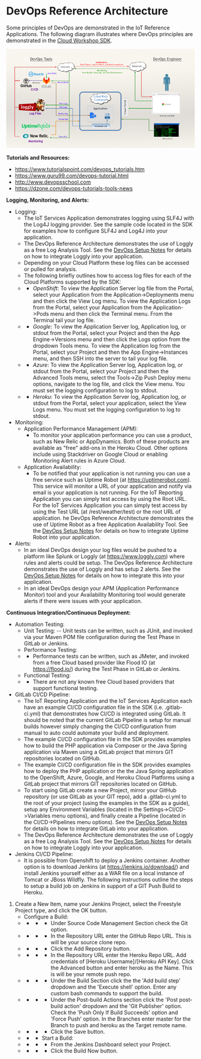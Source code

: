 **DevOps Reference Architecture**
==================
Some principles of DevOps are demonstrated in the IoT Reference Applications. The following diagram illustrates where DevOps principles are demonstrated in the [Cloud Workshop SDK](https://github.com/markreha/cloudworkshop/blob/master/README.md).

![IoT DevOps Reference Architecture](../architecture/images/devops.png)

**Tutorials and Resources:**
 - https://www.tutorialspoint.com/devops_tutorials.htm
 - https://www.guru99.com/devops-tutorial.html
 - http://www.devopsschool.com
 - https://dzone.com/devops-tutorials-tools-news

**Logging, Monitoring, and Alerts:**
 - Logging:
	 - The IoT Services Application demonstrates logging using SLF4J with the Log4J logging provider. See the sample code located in the SDK for examples how to configure SLF4J and Log4J into your application.
	 - The DevOps Reference Architecture demonstrates the use of Loggly as a free Log Analysis Tool. See the [DevOps Setup Notes](DevOps%20Setup%20Notes.txt) for details on how to integrate Loggly into your application.
	 - Depending on your Cloud Platform these log files can be accessed or pulled for analysis.
	 - The following briefly outlines how to access log files for each of the Cloud Platforms supported by the SDK:
	 - - *OpenShift*: To view the Application Server log file from the Portal, select your Application from the Application->Deployments menu and then click the View Log menu. To view the Application Logs from the Portal, select your Application from the Application->Pods menu and then click the Terminal menu. From the Terminal tail your log file.
	 - - *Google*: To view the Application Server log, Application log, or stdout from the Portal, select your Project and then the App Engine->Versions menu and then click the Logs option from the dropdown Tools menu. To view  the Application log from the Portal, select your Project and then the App Engine->Instances menu, and then SSH into the server to tail your log file.
	 - - *Azure*: To view the Application Server log, Application log, or stdout from the Portal, select your Project and then the Advanced Tools menu, select the Tools->Zip Push Deploy menu options, navigate to the log file, and click the View menu. You must set the logging configuration to log to stdout.
	 - - *Heroku*: To view the Application Server log, Application log, or stdout from the Portal, select your application, select the View Logs menu. You must set the logging configuration to log to stdout.
 - Monitoring:
	 - Application Performance Management (APM): 
		 - To monitor your application performance you can use a product, such as New Relic or AppDynamics. Both of these products are available as "free" add-ons in the Heroku Cloud. Other options include using Stackdriver on Google Cloud or enabling Monitoring Alert rules in Azure Cloud.
	 - Application Availability: 
		 - To be notified that your application is not running you can use a free service such as Uptime Robot (at https://uptimerobot.com). This service will monitor a URL of your application and notify via email is your application is not running. For the IoT Reporting Application you can simply test access by using the Root URL. For the IoT Services Application you can simply test access by using the Test URL (at /rest/weather/test) or the root URL of application. he DevOps Reference Architecture demonstrates the use of Uptime Robot as a free Application Availability Tool. See the [DevOps Setup Notes](DevOps%20Setup%20Notes.txt) for details on how to integrate Uptime Robot into your application.
 - Alerts:
	 - In an ideal DevOps design your log files would be pushed to a platform like Splunk or Loggly (at https://www.loggly.com) where rules and alerts could be setup. The DevOps Reference Architecture demonstrates the use of Loggly and has setup 2 alerts. See the [DevOps Setup Notes](DevOps%20Setup%20Notes.txt) for details on how to integrate this into your application.
	 - In an ideal DevOps design your APM (Application Performance Monitor) tool and your Availability Monitoring tool would generate alerts if there were issues with your application.

**Continuous Integration/Continuous Deployment:**
 - Automation Testing:
	 - Unit Testing:
	 -- Unit tests can be written, such as JUnit, and invoked via your Maven POM file configuration during the Test Phase in GitLab or Jenkins.
	 - Performance Testing:
	 - - Performance tests can be written, such as JMeter, and invoked from a free Cloud based provider like Flood IO (at https://flood.io/) during the Test Phase in GitLab or Jenkins.
	 - Functional Testing:
	 - - There are not any known free Cloud based providers that support functional testing.
 - GitLab CI/CD Pipeline: 
	 - The IoT Reporting Application and the IoT Services Application each have an example CI/CD configuration file in the SDK (i.e. .gitlab-ci.yml) that demonstrates how CI/CD is integrated using GitLab. It should be noted that the current GitLab Pipeline is setup for manual builds however simply changing the CI/CD configuration from manual to auto could automate your build and deployment.
	 - The example CI/CD configuration file in the SDK provides examples how to build the PHP application via Composer or the Java Spring application via Maven using a GitLab project that mirrors GIT repositories located on GitHub.
	 - The example CI/CD configuration file in the SDK provides examples how to deploy the PHP application or the the Java Spring application to the OpenShift, Azure, Google, and Heroku Cloud Platforms using a GitLab project that mirrors GIT repositories located on GitHub.
	 - To start using GitLab create a new Project, mirror your GitHub repository (or use GitLab as your GIT repo), add a .gitlab-ci.yml to the root of your project (using the examples in the SDK as a guide), setup any Environment Variables (located in the Settings->CI/CD->Variables menu options), and finally create a Pipeline (located in the CI/CD->Pipelines menu options). See the [DevOps Setup Notes](DevOps%20Setup%20Notes.txt) for details on how to integrate GitLab into your application.
	 - The DevOps Reference Architecture demonstrates the use of Loggly as a free Log Analysis Tool. See the [DevOps Setup Notes](DevOps%20Setup%20Notes.txt) for details on how to integrate Loggly into your application.
 - Jenkins CI/CD Pipeline:
	 - It is possible from Openshift to deploy a Jenkins container. Another option is to download Jenkins (at https://jenkins.io/download/) and install Jenkins yourself either as a WAR file on a local instance of Tomcat or JBoss Wildfly. The following instructions outline the steps to setup a build job on Jenkins in support of a GIT Push Build to Heroku.
1. Create a New Item, name your Jenkins Project, select the Freestyle Project type, and click the OK button.
    - Configure a Build:
	 - - - - Under Source Code Management Section check the Git option.
	 - - - - In the Repository URL enter the GitHub Repo URL. This is will be your source clone repo.
	 - - - - Click the Add Repository button.
	 - - - - In the Repository URL enter the Heroku Repo URL. Add credentials of [Heroku Username]/[Heroku API Key]. Click the Advanced button and enter heroku as the Name. This is will be your remote push repo.
	 - - - - Under the Build Section click the the 'Add build step' dropdown and the 'Execute shell' option. Enter any custom bash commands to support the build.
	 - - - - Under the Post-build Actions section click the 'Post post-build action' dropdown and the 'Git Publisher' option. Check the 'Push Only If Build Succeeds' option and 'Force Push' option. In the Branches enter master for the Branch to push and heroku as the Target remote name.
	 - - - - Click the Save button.  
	 - - - Start a Build:
	 - - - - From the Jenkins Dashboard select your Project.
	 - - - - Click the Build Now button.


